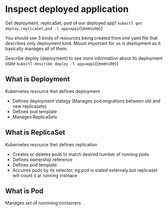 # Inspect deployed application

Get deployment, replicaSet, pod of our deployed app1
`kubectl get deploy,replicaSet,pod -l app=app1`{{execute}}

You should see 3 kinds of resources being created from one yaml file that describes only deployment kind. Moust important for us is deployment as it basically manages all of them.

Describe deploy (deployment) to see more information about its deployment state
`kubectl describe deploy -l app=app1`{{execute}}

## What is Deployment

Kubernetes resource thet defines deployment

* Defines deployment stategy (Manages pod migrations between old and new replicasets)
* Defines pod template
* Manages ReplicaSets

## What is ReplicaSet

Kubernetes resource thet defines replication

* Creates or deletes pods to match desired number of running pods
* Defines ownership reference
* Defines pod template
* Accuires pods by its selector, eg pod is stated externaly but replicaset will count it ar running instnace

## What is Pod

Manages set of runnining containers
